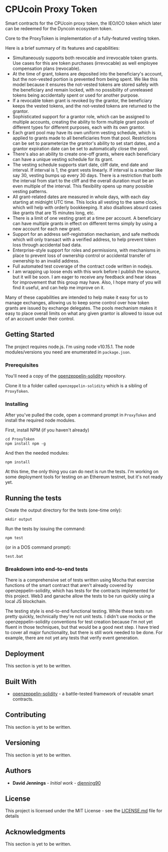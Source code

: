 # CPUcoin Proxy Token

Smart contracts for the CPUcoin proxy token, the IEO/ICO token which later can be redeemed for the Dyncoin ecosystem token. 

Core to the ProxyToken is implementation of a fully-featured vesting token.
 
Here is a brief summary of its features and capabilities:

- Simultaneously supports both revocable and irrevocable token grants. Use cases for this are token purchases (irrevocable) as well employee compensation plans (revocable).
- At the time of grant, tokens are deposited into the beneficiary's account, but the non-vested portion is prevented from being spent. We like this model because it ensures the not-vested tokens are stored safely with the beneficiary and remain locked, with no possibility of unreleased tokens being accidentally spent or used for another purpose.
- If a revocable token grant is revoked by the grantor, the beneficiary keeps the vested tokens, and the not-vested tokens are returned to the grantor.
- Sophisticated support for a grantor role, which can be assigned to multiple accounts, creating the ability to form multiple grant pools of different types for different purposes, each with its own grantor.
- Each grant pool may have its own uniform vesting schedule, which is applied to grants made to all beneficiaries from that pool. Restrictions can be set to parameterize the grantor's ability to set start dates, and a grantor expiration date can be set to automatically close the pool.
- There's also an ability to create one-off grants, where each beneficiary can have a unique vesting schedule for its grant.
- The vesting schedule supports start date, cliff date, end date and interval. If interval is 1, the grant vests linearly. If interval is a number like say 30, vesting bumps up every 30 days. There is a restriction that both the interval from start to the cliff and the overall duration must be an even multiple of the interval. This flexibility opens up many possible vesting patterns.
- All grant-related dates are measured in whole days, with each day starting at midnight UTC time. This locks all vesting to the same clock, which will help with orderly bookkeeping. It also disallows absurd cases like grants that are 15 minutes long, etc.
- There is a limit of one vesting grant at a time per account. A beneficiary can have multiple grants in effect on different terms simply by using a new account for each new grant.
- Support for an address self-registration mechanism, and safe methods which will only transact with a verified address, to help prevent token loss through accidental bad data.
- Enterprise-style support for roles and permissions, with mechanisms in place to prevent loss of ownership control or accidental transfer of ownership to an invalid address.
- Full automated test coverage of the contract code written in nodejs.
- I am wrapping up loose ends with this work before I publish the source, but it will be soon. I am eager to receive any feedback and hear ideas for improvement that this group may have. Also, I hope many of you will find it useful, and can help me improve on it.

Many of these capabilities are intended to help make it easy for us to manage exchanges, allowing us to keep some control over how token grants are issued by exchange delegates. The pools mechanism makes it easy to place overall limits on what any given grantor is allowed to issue out of an account under their control.

## Getting Started

The project requires node.js. I'm using node v10.15.1. The node modules/versions you need are enumerated in `package.json`.

### Prerequisites

You'll need a copy of the [openzeppelin-solidity](https://github.com/OpenZeppelin/openzeppelin-solidity.git) repository.

Clone it to a folder called `openzeppelin-solidity` which is a sibling of `ProxyToken`.

### Installing

After you've pulled the code, open a command prompt in `ProxyToken` and install the required node modules.

First, install NPM (if you haven't already)

```
cd ProxyToken
npm install npm -g
```

And then the needed modules:

```
npm install
```

At this time, the only thing you can do next is run the tests. I'm working on some deployment tools for testing on an Ethereum testnet, but it's not ready yet.

## Running the tests

Create the output directory for the tests (one-time only):

```
mkdir output
```

Run the tests by issuing the command:

```
npm test
```

(or in a DOS command prompt):

```
test.bat
```

### Breakdown into end-to-end tests

There is a comprehensive set of tests written using Mocha that exercise functions of the smart contract that aren't already covered by openzeppelin-solidity, which has tests for the contracts implemented for this project. Web3 and ganache allow the tests to be run quickly using a local JS blockchain.

The testing style is end-to-end functional testing. While these tests run pretty quickly, technically they're not unit tests. I didn't use mocks or the openzeppelin-solidity conventions for test creation because I'm not yet fluent in those techniques, but that would be a good next step. I have tried to cover all major functionality, but there is still work needed to be done. For example, there are not yet any tests that verify event generation. 

## Deployment

This section is yet to be written.

## Built With

* [openzeppelin-solidity](https://github.com/OpenZeppelin/openzeppelin-solidity.git) - a battle-tested framework of reusable smart contracts.

## Contributing

This section is yet to be written. 

## Versioning

This section is yet to be written. 

## Authors

* **David Jennings** - *Initial work* - [djenning90](https://github.com/djenning90)

## License

This project is licensed under the MIT License - see the [LICENSE.md](LICENSE.md) file for details

## Acknowledgments

This section is yet to be written. 
